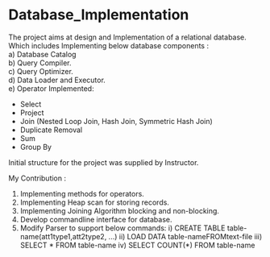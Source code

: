 
# Database_Implementation
The project aims at design and Implementation of a relational database. Which includes Implementing below database components :  
a) Database Catalog  
b) Query Compiler.  
c) Query Optimizer.   
d) Data Loader and Executor.   
e) Operator Implemented:  
* Select  
* Project  
* Join (Nested Loop Join, Hash Join, Symmetric Hash Join)  
* Duplicate Removal  
* Sum  
* Group By  

Initial structure for the project was supplied by Instructor.  

My Contribution :
  1) Implementing methods for operators.
  2) Implementing Heap scan for storing records.
  3) Implementing Joining Algorithm blocking and non-blocking.
  4) Develop commandline interface for database.
  5) Modify Parser to support below commands:
      i) CREATE TABLE table-name(att1type1,att2type2, ...)
      ii) LOAD DATA table-nameFROMtext-file
      iii) SELECT * FROM table-name
      iv) SELECT COUNT(*) FROM table-name

